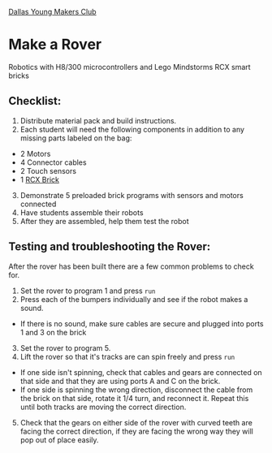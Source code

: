 [Dallas Young Makers Club](http://dallasyoungmakers.org/)

# Make a Rover

Robotics with H8/300 microcontrollers and Lego Mindstorms RCX smart bricks

## Checklist:

1. Distribute material pack and build instructions.
2. Each student will need the following components in addition to any missing parts labeled on the bag:
  * 2 Motors
  * 4 Connector cables
  * 2 Touch sensors
  * 1 [RCX Brick](../../doc/preparing_bricks.md)
3. Demonstrate 5 preloaded brick programs with sensors and motors connected
4. Have students assemble their robots
5. After they are assembled, help them test the robot 

## Testing and troubleshooting the Rover:

After the rover has been built there are a few common problems to check for.  

1. Set the rover to program 1 and press `run`
2. Press each of the bumpers individually and see if the robot makes a sound.
  * If there is no sound, make sure cables are secure and plugged into ports 1 and 3 on the brick
3. Set the rover to program 5.
4. Lift the rover so that it's tracks are can spin freely and press `run`
  * If one side isn't spinning, check that cables and gears are connected on that side and that they are using ports A and C on the brick.
  * If one side is spinning the wrong direction, disconnect the cable from the brick on that side, rotate it 1/4 turn, and reconnect it.  Repeat this until both tracks are moving the correct direction.
5. Check that the gears on either side of the rover with curved teeth are facing the correct direction, if they are facing the wrong way they will pop out of place easily.
